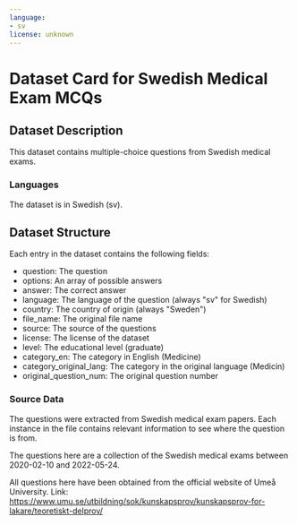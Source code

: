 ```yaml
---
language:
- sv
license: unknown
---
```


# Dataset Card for Swedish Medical Exam MCQs

## Dataset Description

This dataset contains multiple-choice questions from Swedish medical exams.

### Languages

The dataset is in Swedish (sv).

## Dataset Structure

Each entry in the dataset contains the following fields:
- question: The question
- options: An array of possible answers
- answer: The correct answer
- language: The language of the question (always "sv" for Swedish)
- country: The country of origin (always "Sweden")
- file_name: The original file name
- source: The source of the questions
- license: The license of the dataset
- level: The educational level (graduate)
- category_en: The category in English (Medicine)
- category_original_lang: The category in the original language (Medicin)
- original_question_num: The original question number


### Source Data

The questions were extracted from Swedish medical exam papers. Each instance in the file contains relevant information to see where the question is from. 

The questions here are a collection of the Swedish medical exams between 2020-02-10 and 2022-05-24.

All questions here have been obtained from the official website of Umeå University. 
Link: https://www.umu.se/utbildning/sok/kunskapsprov/kunskapsprov-for-lakare/teoretiskt-delprov/